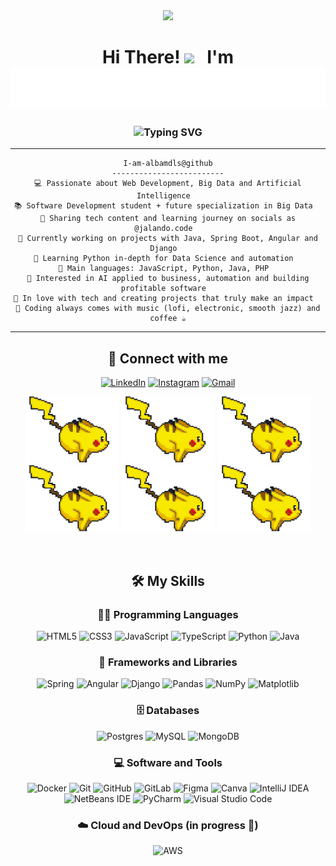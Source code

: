 <!--horizontal divider(gradiant)-->
<div align="center">

<img src="https://user-images.githubusercontent.com/73097560/115834477-dbab4500-a447-11eb-908a-139a6edaec5c.gif">

<h1 align="center">Hi There! <img width="37" src="https://raw.githubusercontent.com/KenanGain/KenanGain/refs/heads/main/icons/wave.gif"/>&nbsp;&nbsp;&nbsp;I'm <img src="./assets/name.svg"  alt="Alba Mora de la Sen"/></h1>

<h3 align="center">
<img src="https://readme-typing-svg.herokuapp.com?font=Righteous&color=9400D3&size=29&height=70&center=true&vCenter=true&width=1000&lines=Full+Stack+Web+Developer;Data+and+Process+Analysis+Student;Big+Data+Enthusiast;Future+Cloud+Engineer" alt="Typing SVG" />
</h3>
<!-- <img align="right" alt="Coding" width="300" src="./assets/me.png"/> -->
<!-- <p align="left"> <img src="https://komarev.com/ghpvc/?username=albamdls&label=Profile%20views&color=0e75b6&style=for-the-badge&abbreviated=true" alt="albamdls" /> </p> -->
<div align="center">

<hr>

```
I-am-albamdls@github
-------------------------
💻 Passionate about Web Development, Big Data and Artificial Intelligence  
📚 Software Development student + future specialization in Big Data  
📝 Sharing tech content and learning journey on socials as @jalando.code  
🔭 Currently working on projects with Java, Spring Boot, Angular and Django  
🌱 Learning Python in-depth for Data Science and automation  
🌟 Main languages: JavaScript, Python, Java, PHP  
🚩 Interested in AI applied to business, automation and building profitable software  
💖 In love with tech and creating projects that truly make an impact  
🎵 Coding always comes with music (lofi, electronic, smooth jazz) and coffee ☕
```

<hr>

</div>

## 🤝 Connect with me

[![LinkedIn](https://img.shields.io/badge/LinkedIn-0077B5?style=for-the-badge&logo=linkedin&logoColor=white)](https://www.linkedin.com/in/alba-mora-de-la-sen)
[![Instagram](https://img.shields.io/badge/Instagram-E4405F?style=for-the-badge&logo=instagram&logoColor=white)](https://www.instagram.com/jalando.code/)
[![Gmail](https://img.shields.io/badge/Gmail-D14836?style=for-the-badge&logo=gmail&logoColor=white)](mailto:jalbamora@gmail.com)

<p align="center">
  <img src="./assets/running_pikachu.gif" width="150" />
  <img src="./assets/running_pikachu.gif" width="150" />
  <img src="./assets/running_pikachu.gif" width="150" />
  <img src="./assets/running_pikachu.gif" width="150" />
  <img src="./assets/running_pikachu.gif" width="150" />
  <img src="./assets/running_pikachu.gif" width="150" />
</p>

<br>

## 🛠️ My Skills

### 👨‍💻 Programming Languages

![HTML5](https://img.shields.io/badge/html5-%23E34F26.svg?style=for-the-badge&logo=html5&logoColor=white)
![CSS3](https://img.shields.io/badge/css3-%231572B6.svg?style=for-the-badge&logo=css3&logoColor=white)
![JavaScript](https://img.shields.io/badge/javascript-%23323330.svg?style=for-the-badge&logo=javascript&logoColor=%23F7DF1E)
![TypeScript](https://img.shields.io/badge/typescript-%23007ACC.svg?style=for-the-badge&logo=typescript&logoColor=white)
![Python](https://img.shields.io/badge/python-3670A0?style=for-the-badge&logo=python&logoColor=ffdd54)
![Java](https://img.shields.io/badge/java-%23ED8B00.svg?style=for-the-badge&logo=openjdk&logoColor=white)

### 🧰 Frameworks and Libraries

![Spring](https://img.shields.io/badge/spring-%236DB33F.svg?style=for-the-badge&logo=spring&logoColor=white)
![Angular](https://img.shields.io/badge/angular-%23DD0031.svg?style=for-the-badge&logo=angular&logoColor=white)
![Django](https://img.shields.io/badge/django-%23092E20.svg?style=for-the-badge&logo=django&logoColor=white)
![Pandas](https://img.shields.io/badge/pandas-%23150458.svg?style=for-the-badge&logo=pandas&logoColor=white)
![NumPy](https://img.shields.io/badge/numpy-%23013243.svg?style=for-the-badge&logo=numpy&logoColor=white)
![Matplotlib](https://img.shields.io/badge/Matplotlib-%23ffffff.svg?style=for-the-badge&logo=Matplotlib&logoColor=black)

### 🗄️ Databases

![Postgres](https://img.shields.io/badge/postgres-%23316192.svg?style=for-the-badge&logo=postgresql&logoColor=white)
![MySQL](https://img.shields.io/badge/mysql-4479A1.svg?style=for-the-badge&logo=mysql&logoColor=white)
![MongoDB](https://img.shields.io/badge/MongoDB-%234ea94b.svg?style=for-the-badge&logo=mongodb&logoColor=white)

### 💻 Software and Tools

![Docker](https://img.shields.io/badge/docker-%230db7ed.svg?style=for-the-badge&logo=docker&logoColor=white)
![Git](https://img.shields.io/badge/git-%23F05033.svg?style=for-the-badge&logo=git&logoColor=white)
![GitHub](https://img.shields.io/badge/github-%23121011.svg?style=for-the-badge&logo=github&logoColor=white)
![GitLab](https://img.shields.io/badge/gitlab-%23181717.svg?style=for-the-badge&logo=gitlab&logoColor=white)
![Figma](https://img.shields.io/badge/figma-%23F24E1E.svg?style=for-the-badge&logo=figma&logoColor=white)
![Canva](https://img.shields.io/badge/Canva-%2300C4CC.svg?style=for-the-badge&logo=Canva&logoColor=white)
![IntelliJ IDEA](https://img.shields.io/badge/IntelliJIDEA-000000.svg?style=for-the-badge&logo=intellij-idea&logoColor=white)
![NetBeans IDE](https://img.shields.io/badge/NetBeansIDE-1B6AC6.svg?style=for-the-badge&logo=apache-netbeans-ide&logoColor=white)
![PyCharm](https://img.shields.io/badge/pycharm-143?style=for-the-badge&logo=pycharm&logoColor=black&color=black&labelColor=green)
![Visual Studio Code](https://img.shields.io/badge/Visual%20Studio%20Code-0078d7.svg?style=for-the-badge&logo=visual-studio-code&logoColor=white)

### ☁️ Cloud and DevOps (in progress 🚀)

![AWS](https://img.shields.io/badge/AWS-%23FF9900.svg?style=for-the-badge&logo=amazon-aws&logoColor=white)

<br>
